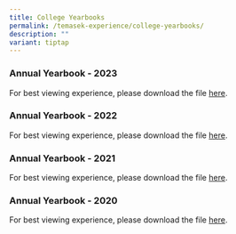 ```yaml
---
title: College Yearbooks
permalink: /temasek-experience/college-yearbooks/
description: ""
variant: tiptap
---
```

<h3>Annual Yearbook - 2023</h3>
<p>For best viewing experience, please download the file&nbsp;<a href="https://drive.google.com/file/d/1Ut7KpX8Iujwi6rOLXeG6RbO-Y_5GaFe1/view?usp=sharing" rel="noopener noreferrer nofollow" target="_blank">here</a>.</p>
<h3>Annual Yearbook - 2022</h3>
<p>For best viewing experience, please download the file&nbsp;<a href="https://drive.google.com/file/d/1A6TSYxB-B4mvWPljZ1d-pEJW5gIuYssJ/view?usp=sharing" rel="noopener noreferrer nofollow" target="_blank">here</a>.</p>
<h3>Annual Yearbook - 2021</h3>
<p>For best viewing experience, please download the file&nbsp;<a href="https://drive.google.com/file/d/1kGlYk69rk6sBHxyfVjNKzFBN7XtOheQl/view?usp=sharing" rel="noopener noreferrer nofollow" target="_blank">here</a>.</p>
<h3>Annual Yearbook - 2020</h3>
<p>For best viewing experience, please download the file&nbsp;<a href="https://drive.google.com/file/d/1f5Bf009XdGdMMvjYfk2SU1DTrpBrSdIH/view?usp=sharing" rel="noopener noreferrer nofollow" target="_blank">here</a>.</p>